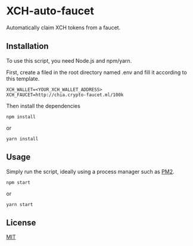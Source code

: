# XCH-auto-faucet

Automatically claim XCH tokens from a faucet.

## Installation

To use this script, you need Node.js and npm/yarn.

First, create a filed in the root directory named .env and fill it according to this template.

```
XCH_WALLET=<YOUR_XCH_WALLET_ADDRESS>
XCH_FAUCET=http://chia.crypto-faucet.ml/100k
```

Then install the dependencies

```
npm install
```

or

```
yarn install
```

## Usage

Simply run the script, ideally using a process manager such as [PM2](https://pm2.keymetrics.io).

```
npm start
```

or

```
yarn start
```

## License

[MIT](https://choosealicense.com/licenses/mit/)
